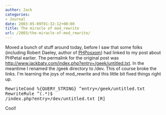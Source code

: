 ```yaml
---
author: Jack
categories:
- Journal
date: 2003-05-09T01:32:12+00:00
title: The miracle of mod_rewrite
url: /2003/the-miracle-of-mod_rewrite/
---
```


Moved a bunch of stuff around today, before I saw that some folks (including Robert Daeley, author of [PHPosxom][1]) had linked to my post about PHPetal earlier. The permalink for the original post was <http://www.jackbaty.com/index.php?entry=/geek/untitled.txt>. In the meantime I renamed the /geek directory to /dev. This of course broke the links. I'm learning the joys of mod_rewrite and this little bit fixed things right up.

<pre>RewriteCond %{QUERY_STRING} ^entry=/geek/untitled.txt
RewriteRule ^(.*)$
/index.php?entry=/dev/untitled.txt [R]
</pre>

Cool!

 [1]: http://www.celsius1414.com/blog/index.php?category=meta/phposxom